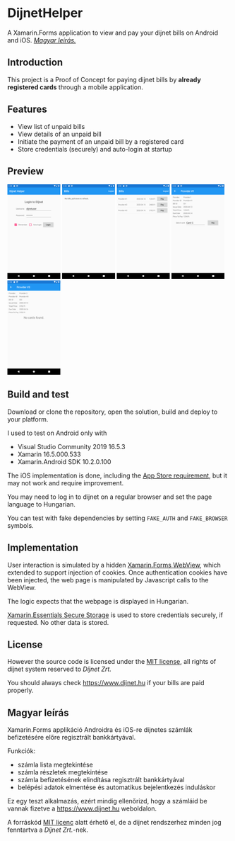 # DijnetHelper

A Xamarin.Forms application to view and pay your dijnet bills on Android and iOS. [_Magyar leírás._](#magyar-leírás)

## Introduction

This project is a Proof of Concept for paying dijnet bills by **already registered cards** through a mobile application.

## Features

* View list of unpaid bills
* View details of an unpaid bill
* Initiate the payment of an unpaid bill by a registered card
* Store credentials (securely) and auto-login at startup

## Preview

<div>
  <img src="/preview/Android/1-login.png" width="120px" />
  <img src="/preview/Android/2-billpage.png" width="120px" />
  <img src="/preview/Android/3-billpage.png" width="120px" />
  <img src="/preview/Android/4-paypage.png" width="120px" />
  <img src="/preview/Android/5-paypage.png" width="120px" />
</div>

## Build and test

Download or clone the repository, open the solution, build and deploy to your platform.

I used to test on Android only with
* Visual Studio Community 2019 16.5.3
* Xamarin 16.5.000.533
* Xamarin.Android SDK 10.2.0.100

The iOS implementation is done, including the [App Store requirement](https://docs.microsoft.com/en-us/xamarin/xamarin-forms/user-interface/webview#uiwebview-deprecation-and-app-store-rejection-itms-90809), but it may not work and require improvement.

You may need to log in to dijnet on a regular browser and set the page language to Hungarian.

You can test with fake dependencies by setting `FAKE_AUTH` and `FAKE_BROWSER` symbols.

## Implementation

User interaction is simulated by a hidden [Xamarin.Forms WebView](https://docs.microsoft.com/en-us/xamarin/xamarin-forms/user-interface/webview), which extended to support injection of cookies. Once authentication cookies have been injected, the web page is manipulated by Javascript calls to the WebView.

The logic expects that the webpage is displayed in Hungarian.

[Xamarin.Essentials Secure Storage](https://docs.microsoft.com/en-us/xamarin/essentials/secure-storage) is used to store credentials securely, if requested. No other data is stored.

## License

However the source code is licensed under the [MIT license](LICENSE), all rights of dijnet system reserved to _Díjnet Zrt._

You should always check https://www.dijnet.hu if your bills are paid properly.

## Magyar leírás

Xamarin.Forms applikáció Androidra és iOS-re dijnetes számlák befizetésére előre regisztrált bankkártyával.

Funkciók:
* számla lista megtekintése
* számla részletek megtekintése
* számla befizetésének elindítása regisztrált bankkártyával
* belépési adatok elmentése és automatikus bejelentkezés induláskor

Ez egy teszt alkalmazás, ezért mindig ellenőrizd, hogy a számláid be vannak fizetve a https://www.dijnet.hu weboldalon.

A forráskód [MIT licenc](LICENSE) alatt érhető el, de a dijnet rendszerhez minden jog fenntartva a _Díjnet Zrt._-nek.
